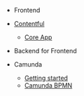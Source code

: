 - Frontend 

- [Contentful](./contentful/ "Contentful")

  - [Core App](./contentful/core-app.md "Core App")

- Backend for Frontend

- Camunda
  
  - [Getting started](./camunda/camunda.md "Getting started")
  - [Camunda BPMN](./camunda/bpmn-guide.md "Camunda BPMN")